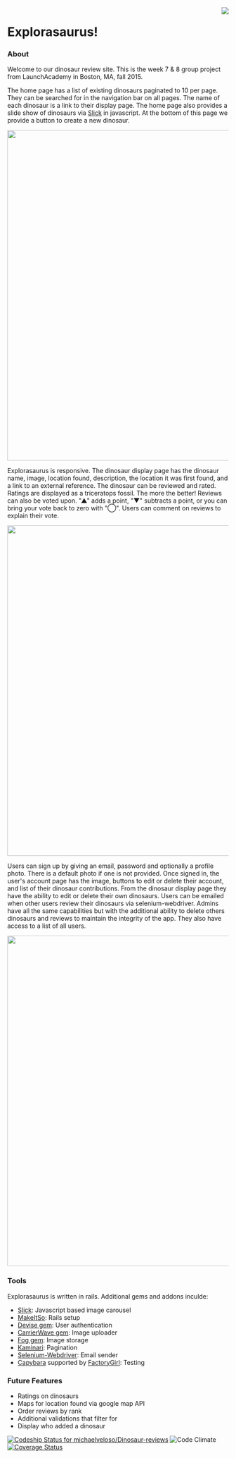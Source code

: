 <img src="https://pixabay.com/static/uploads/photo/2013/07/12/14/29/tyrannosaurus-148320__180.png" align="right" />

# Explorasaurus!

### About
Welcome to our dinosaur review site.  This is the week 7 & 8 group project from LaunchAcademy in Boston, MA, fall 2015.

The home page has a list of existing dinosaurs paginated to 10 per page.  They can be searched for in the navigation bar on all pages.  The name of each dinosaur is a link to their display page. The home page also provides a slide show of dinosaurs via [Slick](http://kenwheeler.github.io/slick/) in javascript. At the bottom of this page we provide a button to create a new dinosaur.

<img src="http://i.imgur.com/v1H64vm.png" width="750px" />

Explorasaurus is responsive.  The dinosaur display page has the dinosaur name, image, location found, description, the location it was first found, and a link to an external reference. The dinosaur can be reviewed and rated.  Ratings are displayed as a triceratops fossil.  The more the better! Reviews can also be voted upon.  "▲" adds a point, "▼" subtracts a point, or you can bring your vote back to zero with "◯".  Users can comment on reviews to explain their vote.

<img src="http://i.imgur.com/Op7RV9D.png" width="750px" />

Users can sign up by giving an email, password and optionally a profile photo.  There is a default photo if one is not provided. Once signed in, the user's account page has the image, buttons to edit or delete their account, and list of their dinosaur contributions.  From the dinosaur display page they have the ability to edit or delete their own dinosaurs.  Users can be emailed when other users review their dinosaurs via selenium-webdriver.  Admins have all the same capabilities but with the additional ability to delete others dinosaurs and reviews to maintain the integrity of the app.  They also have access to a list of all users.

<img src="http://i.imgur.com/laOu0b7.png" width="750px" />

### Tools
Explorasaurus is written in rails.  Additional gems and addons inculde:
* [Slick](http://kenwheeler.github.io/slick/): Javascript based image carousel
* [MakeItSo](https://github.com/LaunchAcademy/make_it_so): Rails setup
* [Devise gem](https://github.com/plataformatec/devise): User authentication  
* [CarrierWave gem](https://github.com/carrierwaveuploader/carrierwave): Image uploader
* [Fog gem](https://github.com/fog/fog): Image storage
* [Kaminari](https://github.com/amatsuda/kaminari): Pagination
* [Selenium-Webdriver](https://rubygems.org/gems/selenium-webdriver/versions/2.47.1): Email sender
* [Capybara](https://github.com/jnicklas/capybara) supported by [FactoryGirl](https://github.com/thoughtbot/factory_girl): Testing

### Future Features
* Ratings on dinosaurs
* Maps for location found via google map API
* Order reviews by rank
* Additional validations that filter for
* Display who added a dinosaur

[ ![Codeship Status for michaelveloso/Dinosaur-reviews](https://codeship.com/projects/84c97f50-42b3-0133-bc6b-1eb5f82d52fc/status?branch=master)](https://codeship.com/projects/103836)
![Code Climate](https://codeclimate.com/github/michaelveloso/Dinosaur-reviews.png)
[![Coverage Status](https://coveralls.io/repos/michaelveloso/Dinosaur-reviews/badge.svg?branch=master&service=github)](https://coveralls.io/github/michaelveloso/Dinosaur-reviews?branch=master)
